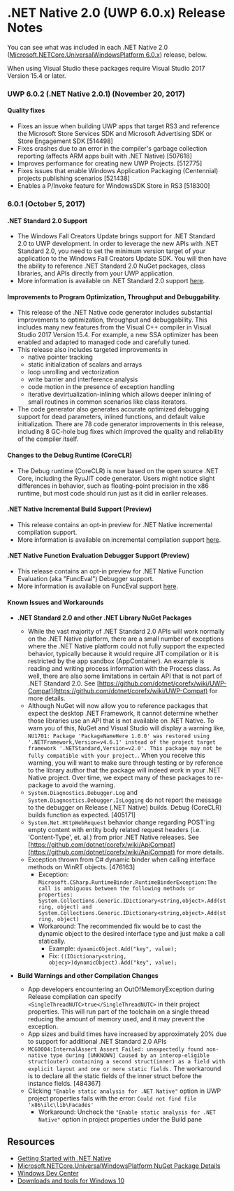 # .NET Native 2.0 (UWP 6.0.x) Release Notes

You can see what was included in each .NET Native 2.0 ([Microsoft.NETCore.UniversalWindowsPlatform 6.0.x](https://www.nuget.org/packages/Microsoft.NETCore.UniversalWindowsPlatform)) release, below.

When using Visual Studio these packages require Visual Studio 2017 Version 15.4 or later.

### UWP 6.0.2 (.NET Native 2.0.1) (November 20, 2017)

#### Quality fixes
- Fixes an issue when building UWP apps that target RS3 and reference the Microsoft Store Services SDK and Microsoft Advertising SDK or Store Engagement SDK [514498]
- Fixes crashes due to an error in the compiler's garbage collection reporting (affects ARM apps built with .NET Native) [507618]
- Improves performance for creating new UWP Projects. [512775]
- Fixes issues that enable Windows Application Packaging (Centennial) projects publishing scenarios [521438]
- Enables a P/Invoke feature for WindowsSDK Store in RS3 [518300]

### 6.0.1 (October 5, 2017)

#### .NET Standard 2.0 Support

- The Windows Fall Creators Update brings support for .NET Standard 2.0 to UWP development. In order to leverage the new APIs with .NET Standard 2.0, you need to set the minimum version target of your application to the Windows Fall Creators Update SDK. You will then have the ability to reference .NET Standard 2.0 NuGet packages, class libraries, and APIs directly from your UWP application.
- More information is available on .NET Standard 2.0 support [here](https://docs.microsoft.com/en-us/dotnet/standard/net-standard).

#### Improvements to Program Optimization, Throughput and Debuggability.

- This release of the .NET Native code generator includes substantial improvements to optimization, throughput and debuggability. This includes many new features from the Visual C++ compiler in Visual Studio 2017 Version 15.4.  For example, a new SSA optimizer has been enabled and adapted to managed code and carefully tuned.
- This release also includes targeted improvements in
    - native pointer tracking
    - static initialization of scalars and arrays
    - loop unrolling and vectorization
    - write barrier and interference analysis
    - code motion in the presence of exception handling
    - iterative devirtualization-inlining which allows deeper inlining of small routines in common scenarios like class iterators.
- The code generator also generates accurate optimized debugging support for dead parameters, inlined functions, and default value initialization.  There are 78 code generator improvements in this release, including 8 GC-hole bug fixes which improved the quality and reliability of the compiler itself.

#### Changes to the Debug Runtime (CoreCLR)

- The Debug runtime (CoreCLR) is now based on the open source .NET Core, including the RyuJIT code generator.  Users might notice slight differences in behavior, such as floating-point precision in the x86 runtime, but most code should run just as it did in earlier releases.


#### .NET Native Incremental Build Support (Preview)

- This release contains an opt-in preview for .NET Native incremental compilation support.
- More information is available on incremental compilation support [here](incremental-compilation.md).

#### .NET Native Function Evaluation Debugger Support (Preview)

- This release contains an opt-in preview for .NET Native Function Evaluation (aka "FuncEval") Debugger support.
- More information is available on FuncEval support [here](funceval.md).


#### Known Issues and Workarounds

- **.NET Standard 2.0 and other .NET Library NuGet Packages**
    - While the vast majority of .NET Standard 2.0 APIs will work normally on the .NET Native platform, there are a small number of exceptions where the .NET Native platform could not fully support the expected behavior, typically because it would require JIT compilation or it is restricted by the app sandbox (AppContainer). An example is reading and writing process information with the Process class. As well, there are also some limitations in certain API that is not part of .NET Standard 2.0. See [https://github.com/dotnet/corefx/wiki/UWP-Compat](https://github.com/dotnet/corefx/wiki/UWP-Compat) for more details.
    - Although NuGet will now allow you to reference packages that expect the desktop .NET Framework, it cannot determine whether those libraries use an API that is not available on .NET Native. To warn you of this, NuGet and Visual Studio will display a warning like, ```NU1701: Package 'PackageNameHere 1.0.0' was restored using '.NETFramework,Version=v4.6.1' instead of the project target framework '.NETStandard,Version=v2.0'. This package may not be fully compatible with your project.```. When you receive this warning, you will want to make sure through testing or by reference to the library author that the package will indeed work in your .NET Native project. Over time, we expect many of these packages to re-package to avoid the warning.
    - ```System.Diagnostics.Debugger.Log``` and ```System.Diagnostics.Debugger.IsLogging``` do not report the message to the debugger on Release (.NET Native) builds.  Debug (CoreCLR) builds function as expected.  [405171]
    - ```System.Net.HttpWebRequest``` behavior change regarding POST'ing empty content with entity body related request headers (i.e. 'Content-Type', et. al.) from prior .NET Native releases. See [https://github.com/dotnet/corefx/wiki/ApiCompat](https://github.com/dotnet/corefx/wiki/ApiCompat) for more details.
    - Exception thrown from C# dynamic binder when calling interface methods on WinRT objects. [476163]
        - Exception: ```Microsoft.CSharp.RuntimeBinder.RuntimeBinderException:The call is ambiguous between the following methods or properties: System.Collections.Generic.IDictionary<string,object>.Add(string, object) and System.Collections.Generic.IDictionary<string,object>.Add(string, object)```
        - Workaround: The recommended fix would be to cast the dynamic object to the desired interface type and just make a call statically.
            - Example: ```dynamicObject.Add("key", value);```
            - Fix: ```((IDictionary<string, objecy>)dynamicObject).Add("key", value);```

- **Build Warnings and other Compilation Changes**
    - App developers encountering an OutOfMemoryException during Release compilation can specify ```<SingleThreadNUTC>true</SingleThreadNUTC>``` in their project properties.  This will run part of the toolchain on a single thread reducing the amount of memory used, and it may prevent the exception.
    - App sizes and build times have increased by approximately 20% due to support for additional .NET Standard 2.0 APIs
    - ```MCG0004:InternalAssert Assert Failed: unexpectedly found non-native type during [UNKNOWN] Caused by an interop-eligible struct(outer) containing a second struct(inner) as a field with explicit layout and one or more static fields.``` The workaround is to declare all the static fields of the inner struct before the instance fields. [484367]
    - Clicking ```"Enable static analysis for .NET Native"``` option in UWP project properties fails with the error: ```Could not find file 'x86\ilc\lib\Facades'```
        - Workaround: Uncheck the ```"Enable static analysis for .NET Native"``` option in project properties under the Build pane

## Resources

- [Getting Started with .NET Native](https://docs.microsoft.com/en-us/dotnet/framework/net-native/getting-started-with-net-native)
- [Microsoft.NETCore.UniversalWindowsPlatform NuGet Package Details](https://www.nuget.org/packages/Microsoft.NETCore.UniversalWindowsPlatform)
- [Windows Dev Center](https://developer.microsoft.com/en-us/windows/apps/getstarted)
- [Downloads and tools for Windows 10](https://developer.microsoft.com/en-us/windows/downloads)
